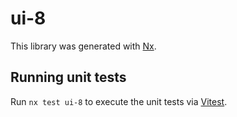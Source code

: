 # ui-8

This library was generated with [Nx](https://nx.dev).

## Running unit tests

Run `nx test ui-8` to execute the unit tests via [Vitest](https://vitest.dev/).
